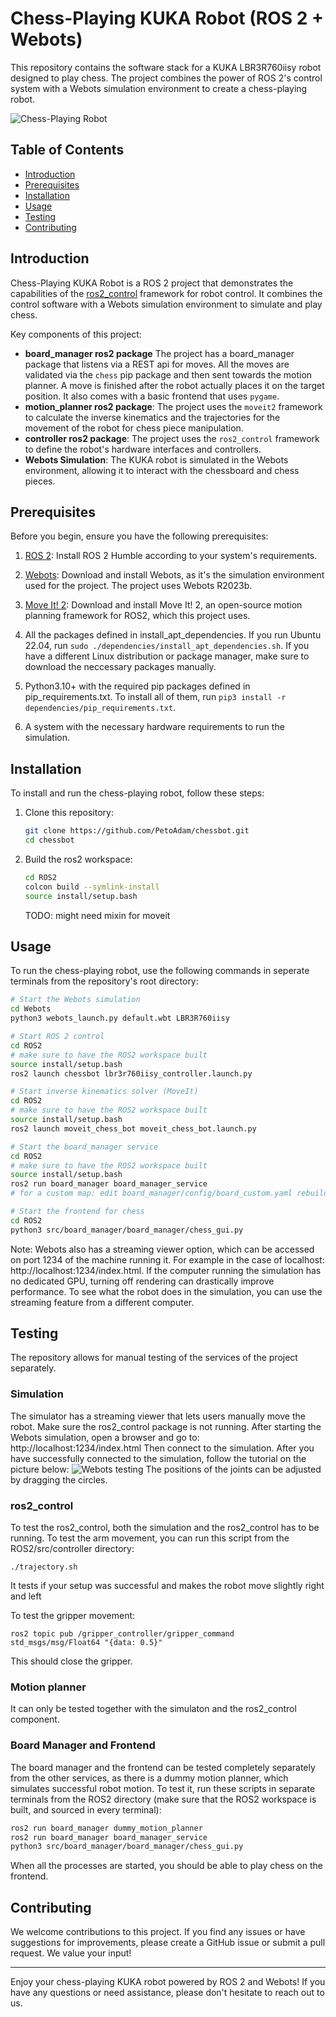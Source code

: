 # Chess-Playing KUKA Robot (ROS 2 + Webots)

This repository contains the software stack for a KUKA LBR3R760iisy robot designed to play chess. The project combines the power of ROS 2's control system with a Webots simulation environment to create a chess-playing robot.

![Chess-Playing Robot](docs/resources/chess_robot.png)

## Table of Contents
- [Introduction](#introduction)
- [Prerequisites](#prerequisites)
- [Installation](#installation)
- [Usage](#usage)
- [Testing](#testing)
- [Contributing](#contributing)

## Introduction

Chess-Playing KUKA Robot is a ROS 2 project that demonstrates the capabilities of the [ros2_control](https://index.ros.org/p/ros2_control/) framework for robot control. It combines the control software with a Webots simulation environment to simulate and play chess.

Key components of this project:
- **board_manager ros2 package** The project has a board_manager package that listens via a REST api for moves. All the moves are validated via the `chess` pip package and then sent towards the motion planner. A move is finished after the robot actually places it on the target position. It also comes with a basic frontend that uses `pygame`.
- **motion_planner ros2 package**: The project uses the `moveit2` framework to calculate the inverse kinematics and the trajectories for the movement of the robot for chess piece manipulation.
- **controller ros2 package**: The project uses the `ros2_control` framework to define the robot's hardware interfaces and controllers.
- **Webots Simulation**: The KUKA robot is simulated in the Webots environment, allowing it to interact with the chessboard and chess pieces.

## Prerequisites

Before you begin, ensure you have the following prerequisites:

1. [ROS 2](https://index.ros.org/doc/ros2/Installation/): Install ROS 2 Humble according to your system's requirements.

2. [Webots](https://cyberbotics.com/): Download and install Webots, as it's the simulation environment used for the project. The project uses Webots R2023b.

3. [Move It! 2](https://moveit.ros.org/install-moveit2/binary/): Download and install Move It! 2, an open-source motion planning framework for ROS2, which this project uses.

4. All the packages defined in install_apt_dependencies. If you run Ubuntu 22.04, run ```sudo ./dependencies/install_apt_dependencies.sh```. If you have a different Linux distribution or package manager, make sure to download the neccessary packages manually.

5. Python3.10+ with the required pip packages defined in pip_requirements.txt. To install all of them, run ```pip3 install -r dependencies/pip_requirements.txt```.

6. A system with the necessary hardware requirements to run the simulation.

## Installation

To install and run the chess-playing robot, follow these steps:

1. Clone this repository:
   ```bash
   git clone https://github.com/PetoAdam/chessbot.git
   cd chessbot
   ```
2. Build the ros2 workspace:
    ```bash
    cd ROS2
    colcon build --symlink-install
    source install/setup.bash
    ```
    TODO: might need mixin for moveit

## Usage

To run the chess-playing robot, use the following commands in seperate terminals from the repository's root directory:
```bash
# Start the Webots simulation
cd Webots
python3 webots_launch.py default.wbt LBR3R760iisy

# Start ROS 2 control
cd ROS2
# make sure to have the ROS2 workspace built
source install/setup.bash
ros2 launch chessbot lbr3r760iisy_controller.launch.py

# Start inverse kinematics solver (MoveIt)
cd ROS2
# make sure to have the ROS2 workspace built
source install/setup.bash
ros2 launch moveit_chess_bot moveit_chess_bot.launch.py

# Start the board_manager service
cd ROS2
# make sure to have the ROS2 workspace built
source install/setup.bash
ros2 run board_manager board_manager_service 
# for a custom map: edit board_manager/config/board_custom.yaml rebuild and run ros2 run: board_manager board_manager_service board_custom.yaml

# Start the frontend for chess
cd ROS2
python3 src/board_manager/board_manager/chess_gui.py
```

Note: Webots also has a streaming viewer option, which can be accessed on port 1234 of the machine running it. For example in the case of localhost: http://localhost:1234/index.html. If the computer running the simulation has no dedicated GPU, turning off rendering can drastically improve performance. To see what the robot does in the simulation, you can use the streaming feature from a different computer.

## Testing

The repository allows for manual testing of the services of the project separately.

### Simulation
The simulator has a streaming viewer that lets users manually move the robot. Make sure the ros2_control package is not running.
After starting the Webots simulation, open a browser and go to:
http://localhost:1234/index.html
Then connect to the simulation.
After you have successfully connected to the simulation, follow the tutorial on the picture below:
![Webots testing](docs/resources/webots_test.png)
The positions of the joints can be adjusted by dragging the circles.

### ros2_control
To test the ros2_control, both the simulation and the ros2_control has to be running.
To test the arm movement, you can run this script from the ROS2/src/controller directory:
```
./trajectory.sh
```
It tests if your setup was successful and makes the robot move slightly right and left

To test the gripper movement:
```
ros2 topic pub /gripper_controller/gripper_command std_msgs/msg/Float64 "{data: 0.5}"
```
This should close the gripper.

### Motion planner

It can only be tested together with the simulaton and the ros2_control component.

### Board Manager and Frontend
The board manager and the frontend can be tested completely separately from the other services, as there is a dummy motion planner, which simulates successful robot motion. To test it, run these scripts in separate terminals from the ROS2 directory (make sure that the ROS2 workspace is built, and sourced in every terminal):
```bash
ros2 run board_manager dummy_motion_planner
ros2 run board_manager board_manager_service
python3 src/board_manager/board_manager/chess_gui.py
```
When all the processes are started, you should be able to play chess on the frontend.

## Contributing

We welcome contributions to this project. If you find any issues or have suggestions for improvements, please create a GitHub issue or submit a pull request. We value your input!

---

Enjoy your chess-playing KUKA robot powered by ROS 2 and Webots! If you have any questions or need assistance, please don't hesitate to reach out to us.